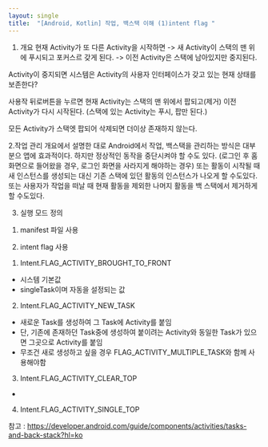 ```yaml
---
layout: single
title:  "[Android, Kotlin] 작업, 백스택 이해 (1)intent flag "
---
```


1. 개요
현재 Activity가 또 다른 Activity을 시작하면
-> 새 Activity이 스택의 맨 위에 푸시되고 포커스르 갖게 된다.
-> 이전 Activity은 스택에 남아있지만 중지된다.

Activity이 중지되면 
시스템은 Activity의 사용자 인터페이스가 갖고 있는 현재 상태를 보존한다?

사용작 뒤로버튼을 누르면
현재 Activity는 스택의 맨 위에서 팝되고(제거) 
이전 Activity가 다시 시작된다.
(스택에 있는 Activity는 푸시, 팝만 된다.)

모든 Activity가 스택엣 팝되어 삭제되면 더이상 존재하지 않는다.


2.작업 관리
개요에서 설명한 대로 Android에서 작업, 백스택을 관리하는 방식은 대부분으 앱에 효과적이다.
하지만 정상적인 동작을 중단시켜야 할 수도 있다.
(로그인 후 홈화면으로 들어왔을 경우, 로그인 화면을 사라지게 해야하는 경우)
또는 활동이 시작될 때 새 인스턴스를 생성되는 대신 
기존 스택에 있던 활동의 인스턴스가 나오게 할 수도있다.
또는 사용자가 작업을 떠날 때 현재 활동을 제외한 나머지 활동을 백 스택에서 제거하게 할 수도있다.


3. 실행 모드 정의
1) manifest 파일 사용

2) intent flag 사용



1. Intent.FLAG_ACTIVITY_BROUGHT_TO_FRONT
- 시스템 기본값
- singleTask이며 자동을 설정되는 값

2. Intent.FLAG_ACTIVITY_NEW_TASK
- 새로운 Task를 생성하여 그 Task에 Activity를 붙임
- 단, 기존에 존재하던 Task중에 생성하여 붙이려는 Activity와 동일한 Task가 있으면
  그곳으로 Activity를 붙임
- 무조건 새로 생성하고 싶을 경우 FLAG_ACTIVITY_MULTIPLE_TASK와 함께 사용해야함

3. Intent.FLAG_ACTIVITY_CLEAR_TOP
- 

4. Intent.FLAG_ACTIVITY_SINGLE_TOP


참고 : https://developer.android.com/guide/components/activities/tasks-and-back-stack?hl=ko

